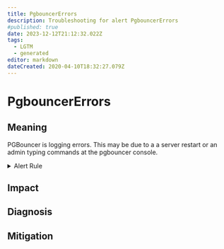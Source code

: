 ```yaml
---
title: PgbouncerErrors
description: Troubleshooting for alert PgbouncerErrors
#published: true
date: 2023-12-12T21:12:32.022Z
tags: 
  - LGTM
  - generated
editor: markdown
dateCreated: 2020-04-10T18:32:27.079Z
---
```


# PgbouncerErrors

## Meaning
[//]: # "Short paragraph that explains what the alert means"
PGBouncer is logging errors. This may be due to a a server restart or an admin typing commands at the pgbouncer console.

<details>
  <summary>Alert Rule</summary>

{{% rule "pgbouncer/spreaker-pgbouncer-exporter.yml" "PgbouncerErrors" %}}

{{% comment %}}

```yaml
alert: PgbouncerErrors
expr: increase(pgbouncer_errors_count{errmsg!="server conn crashed?"}[1m]) > 10
for: 0m
labels:
    severity: warning
annotations:
    summary: PGBouncer errors (instance {{ $labels.instance }})
    description: |-
        PGBouncer is logging errors. This may be due to a a server restart or an admin typing commands at the pgbouncer console.
          VALUE = {{ $value }}
          LABELS = {{ $labels }}
    runbook: https://github.com/srerun/prometheus-alerts/blob/main/content/runbooks/spreaker-pgbouncer-exporter/PgbouncerErrors.md

```

{{% /comment %}}

</details>


## Impact
[//]: # "What could / will happen if the alert is not addressed"



## Diagnosis
[//]: # "Steps to take to identify the cause of the problem"



## Mitigation
[//]: # "The steps necessary to resolve the alert"
